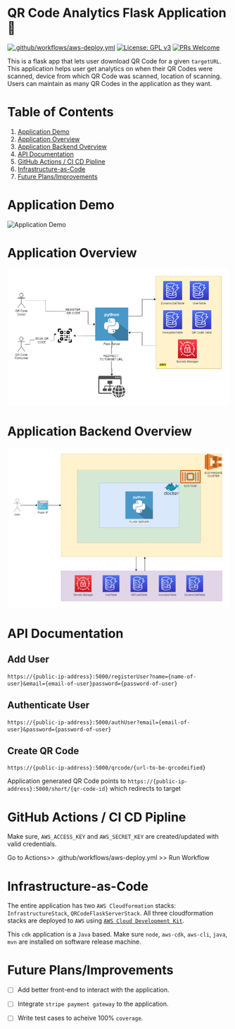 # QR Code Analytics Flask Application 📓

[![.github/workflows/aws-deploy.yml](https://github.com/onerishabh/qrcode-analytics-flask/actions/workflows/aws-deploy.yml/badge.svg)](https://github.com/onerishabh/qrcode-analytics-flask/actions/workflows/aws-deploy.yml) [![License: GPL v3](https://img.shields.io/badge/License-GPLv3-blue.svg)](https://www.gnu.org/licenses/gpl-3.0) [![PRs Welcome](https://img.shields.io/badge/PRs-welcome-brightgreen.svg?style=flat-square)](https://makeapullrequest.com)

This is a flask app that lets user download QR Code for a given `targetURL`. This application helps user get analytics on when their QR Codes were scanned, device from which QR Code was scanned, location of scanning. Users can maintain as many QR Codes in the application as they want.

# Table of Contents 
1. [Application Demo](#application-demo)
2. [Application Overview](#application-overview)
3. [Application Backend Overview](#application-backend-overview)
4. [API Documentation](#api-documentation)
5. [GitHub Actions / CI CD Pipline](#github-actions--ci-cd-pipline)
6. [Infrastructure-as-Code](#infrastructure-as-code)
7. [Future Plans/Improvements](#future-plansimprovements)

# Application Demo

![Application Demo](./.github/images/app_demo.gif)

# Application Overview

![Application Overview](./.github/images/qrcodeappoverview.png)

# Application Backend Overview

![Application Backedn Overview](./.github/images/appinfraoverview.png)

# API Documentation

## Add User
```
https://{public-ip-address}:5000/registerUser?name={name-of-user}&email={email-of-user}password={password-of-user}
```

## Authenticate User
```
https://{public-ip-address}:5000/authUser?email={email-of-user}&password={password-of-user}
```

## Create QR Code
```
https://{public-ip-address}:5000/qrcode/{url-to-be-qrcodeified}
```

Application generated QR Code points to `https://{public-ip-address}:5000/short/{qr-code-id}` which redirects to target 

# GitHub Actions / CI CD Pipline
Make sure, `AWS_ACCESS_KEY` and `AWS_SECRET_KEY` are created/updated with valid credentials.

Go to Actions>> .github/workflows/aws-deploy.yml >> Run Workflow

# Infrastructure-as-Code
The entire application has two `AWS Cloudformation` stacks: `InfrastructureStack`, `QRCodeFlaskServerStack`. All three cloudformation stacks are deployed to `AWS` using [`AWS Cloud Development Kit`](https://aws.amazon.com/cdk/). 

This `cdk` application is a `Java` based. Make sure `node`, `aws-cdk`, `aws-cli`, `java`, `mvn` are installed on software release machine. 

# Future Plans/Improvements
- [ ] Add better front-end to interact with the application. 
- [ ] Integrate `stripe payment gateway` to the application. 
- [ ] Write test cases to acheive 100% `coverage`. 
 